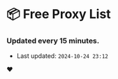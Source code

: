 # :package: Free Proxy List
### Updated every 15 minutes.

- Last updated: `2024-10-24 23:12`

:heart:
